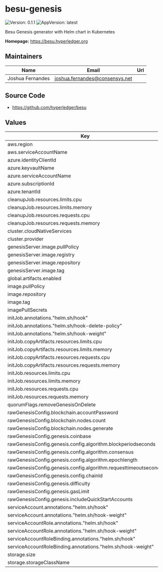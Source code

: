 # besu-genesis

![Version: 0.1.1](https://img.shields.io/badge/Version-0.1.1-informational?style=flat-square) ![AppVersion: latest](https://img.shields.io/badge/AppVersion-latest-informational?style=flat-square)

Besu Genesis generator with Helm chart in Kubernetes

**Homepage:** <https://besu.hyperledger.org>

## Maintainers

| Name | Email | Url |
| ---- | ------ | --- |
| Joshua Fernandes | <joshua.fernandes@consensys.net> |  |

## Source Code

* <https://github.com/hyperledger/besu>

## Values

| Key | Type | Default | Description |
|-----|------|---------|-------------|
| aws.region | string | `"ap-southeast-2"` |  |
| aws.serviceAccountName | string | `"quorum-sa"` |  |
| azure.identityClientId | string | `"azure-clientId"` |  |
| azure.keyvaultName | string | `"azure-keyvault"` |  |
| azure.serviceAccountName | string | `"quorum-sa"` |  |
| azure.subscriptionId | string | `"azure-subscriptionId"` |  |
| azure.tenantId | string | `"azure-tenantId"` |  |
| cleanupJob.resources.limits.cpu | string | `"250m"` |  |
| cleanupJob.resources.limits.memory | string | `"256Mi"` |  |
| cleanupJob.resources.requests.cpu | string | `"75m"` |  |
| cleanupJob.resources.requests.memory | string | `"128Mi"` |  |
| cluster.cloudNativeServices | bool | `false` |  |
| cluster.provider | string | `"local"` |  |
| genesisServer.image.pullPolicy | string | `"IfNotPresent"` |  |
| genesisServer.image.registry | string | `"docker.io"` |  |
| genesisServer.image.repository | string | `"nginx"` |  |
| genesisServer.image.tag | string | `"1.29.1-alpine"` |  |
| global.artifacts.enabled | bool | `true` |  |
| image.pullPolicy | string | `"IfNotPresent"` |  |
| image.repository | string | `"ghcr.io/settlemint/quorum-genesis-tool"` |  |
| image.tag | string | `"sha-49c40f5"` |  |
| imagePullSecrets | list | `[]` |  |
| initJob.annotations."helm.sh/hook" | string | `"pre-install"` |  |
| initJob.annotations."helm.sh/hook-delete-policy" | string | `"hook-succeeded"` |  |
| initJob.annotations."helm.sh/hook-weight" | string | `"-10"` |  |
| initJob.copyArtifacts.resources.limits.cpu | string | `"200m"` |  |
| initJob.copyArtifacts.resources.limits.memory | string | `"256Mi"` |  |
| initJob.copyArtifacts.resources.requests.cpu | string | `"50m"` |  |
| initJob.copyArtifacts.resources.requests.memory | string | `"128Mi"` |  |
| initJob.resources.limits.cpu | string | `"500m"` |  |
| initJob.resources.limits.memory | string | `"512Mi"` |  |
| initJob.resources.requests.cpu | string | `"150m"` |  |
| initJob.resources.requests.memory | string | `"256Mi"` |  |
| quorumFlags.removeGenesisOnDelete | bool | `true` |  |
| rawGenesisConfig.blockchain.accountPassword | string | `"password"` |  |
| rawGenesisConfig.blockchain.nodes.count | int | `1` |  |
| rawGenesisConfig.blockchain.nodes.generate | bool | `true` |  |
| rawGenesisConfig.genesis.coinbase | string | `"0x0000000000000000000000000000000000000000"` |  |
| rawGenesisConfig.genesis.config.algorithm.blockperiodseconds | int | `2` |  |
| rawGenesisConfig.genesis.config.algorithm.consensus | string | `"qbft"` |  |
| rawGenesisConfig.genesis.config.algorithm.epochlength | int | `30000` |  |
| rawGenesisConfig.genesis.config.algorithm.requesttimeoutseconds | int | `65` |  |
| rawGenesisConfig.genesis.config.chainId | int | `53771311147` |  |
| rawGenesisConfig.genesis.difficulty | string | `"0x1"` |  |
| rawGenesisConfig.genesis.gasLimit | string | `"9007199254740991"` |  |
| rawGenesisConfig.genesis.includeQuickStartAccounts | bool | `false` |  |
| serviceAccount.annotations."helm.sh/hook" | string | `"pre-install,pre-delete,post-delete"` |  |
| serviceAccount.annotations."helm.sh/hook-weight" | string | `"-11"` |  |
| serviceAccountRole.annotations."helm.sh/hook" | string | `"pre-install,pre-delete,post-delete"` |  |
| serviceAccountRole.annotations."helm.sh/hook-weight" | string | `"-12"` |  |
| serviceAccountRoleBinding.annotations."helm.sh/hook" | string | `"pre-install,pre-delete,post-delete"` |  |
| serviceAccountRoleBinding.annotations."helm.sh/hook-weight" | string | `"-11"` |  |
| storage.size | string | `"1Gi"` |  |
| storage.storageClassName | string | `""` |  |
